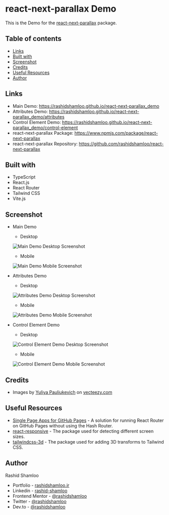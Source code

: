 # react-next-parallax Demo

This is the Demo for the [react-next-parallax](https://www.npmjs.com/package/react-next-parallax) package.

## Table of contents

- [Links](#links)
- [Built with](#built-with)
- [Screenshot](#screenshot)
- [Credits](#credits)
- [Useful Resources](#useful-resources)
- [Author](#author)

## Links

- Main Demo: https://rashidshamloo.github.io/react-next-parallax_demo
- Attributes Demo: https://rashidshamloo.github.io/react-next-parallax_demo/attributes
- Control Element Demo: https://rashidshamloo.github.io/react-next-parallax_demo/control-element
- react-next-parallax Package: https://www.npmjs.com/package/react-next-parallax
- react-next-parallax Repository: https://github.com/rashidshamloo/react-next-parallax

## Built with

- TypeScript
- React.js
- React Router
- Tailwind CSS
- Vite.js

## Screenshot

- Main Demo

  - Desktop

  ![Main Demo Desktop Screenshot](screenshot-main-desktop.png)

  - Mobile

  ![Main Demo Mobile Screenshot](screenshot-main-mobile.png)

- Attributes Demo

  - Desktop

  ![Attributes Demo Desktop Screenshot](screenshot-attributes-desktop.png)

  - Mobile

  ![Attributes Demo Mobile Screenshot](screenshot-attributes-mobile.png)

- Control Element Demo

  - Desktop

  ![Control Element Demo Desktop Screenshot](screenshot-control-element-desktop.png)

  - Mobile

  ![Control Element Demo Mobile Screenshot](screenshot-control-element-mobile.png)

## Credits

- Images by [Yuliya Pauliukevich](https://www.vecteezy.com/members/klyaksun) on [vecteezy.com](https://www.vecteezy.com/)

## Useful Resources

- [Single Page Apps for GitHub Pages](https://github.com/rafgraph/spa-github-pages) - A solution for running React Router on GitHub Pages without using the Hash Router.
- [react-responsive](https://www.npmjs.com/package/react-responsive) - The package used for detecting different screen sizes.
- [tailwindcss-3d](https://www.npmjs.com/package/tailwindcss-3d) - The package used for adding 3D transforms to Tailwind CSS.

## Author

Rashid Shamloo

- Portfolio - [rashidshamloo.ir](https://www.rashidshamloo.ir)
- Linkedin - [rashid-shamloo](https://www.linkedin.com/in/rashid-shamloo/)
- Frontend Mentor - [@rashidshamloo](https://www.frontendmentor.io/profile/rashidshamloo)
- Twitter - [@rashidshamloo](https://www.twitter.com/rashidshamloo)
- Dev.to - [@rashidshamloo](https://dev.to/rashidshamloo)
